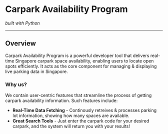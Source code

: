 # <b>Carpark Availability Program</b>
<i>built with Python</i>

------------------

## Overview
Carpark Availability Program is a powerful developer tool that delivers real-time Singapore carpark space availability, enabling users to locate open spots efficiently. It acts as the core component for managing & displaying live parking data in Singapore.

### Why us?
We contain user-centric features that streamline the process of getting carpark availability information. Such features include:

- <b>Real-Time Data Fetching</b> - Continously retreives & processes parking lot information, showing how many spaces are available.
- <b>Great Search Tools</b> - Just enter the carpark code for your desired carpark, and the system will return you with your results!
